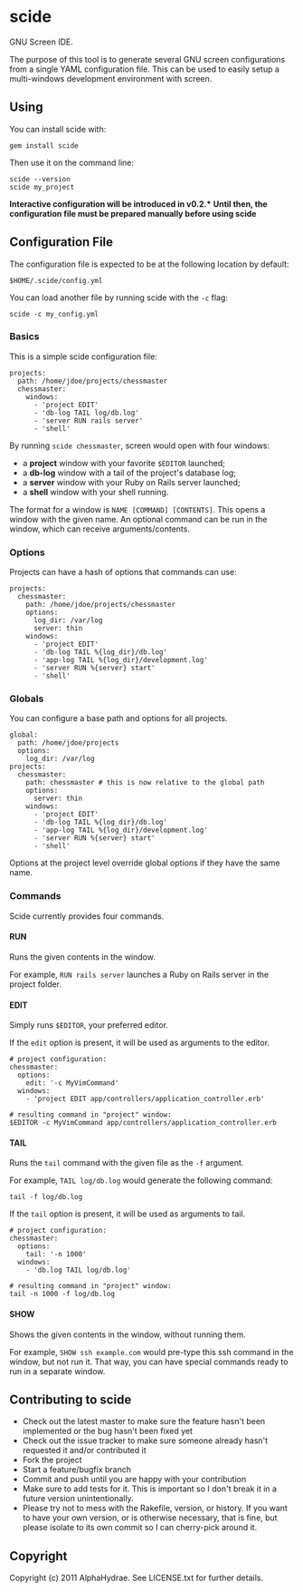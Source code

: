 # scide

GNU Screen IDE.

The purpose of this tool is to generate several GNU screen configurations from a single YAML configuration file.
This can be used to easily setup a multi-windows development environment with screen.

## Using

You can install scide with:

    gem install scide

Then use it on the command line:

    scide --version
    scide my_project

__Interactive configuration will be introduced in v0.2.*__
__Until then, the configuration file must be prepared manually before using scide__

## Configuration File

The configuration file is expected to be at the following location by default:

    $HOME/.scide/config.yml

You can load another file by running scide with the `-c` flag:

    scide -c my_config.yml

### Basics

This is a simple scide configuration file:

    projects:
      path: /home/jdoe/projects/chessmaster
      chessmaster:
        windows:
          - 'project EDIT'
          - 'db-log TAIL log/db.log'
          - 'server RUN rails server'
          - 'shell'

By running `scide chessmaster`, screen would open with four windows:

* a __project__ window with your favorite `$EDITOR` launched;
* a __db-log__ window with a tail of the project's database log;
* a __server__ window with your Ruby on Rails server launched;
* a __shell__ window with your shell running.

The format for a window is `NAME [COMMAND] [CONTENTS]`.
This opens a window with the given name. An optional command
can be run in the window, which can receive arguments/contents.

### Options

Projects can have a hash of options that commands can use:

    projects:
      chessmaster:
        path: /home/jdoe/projects/chessmaster
        options:
          log_dir: /var/log
          server: thin
        windows:
          - 'project EDIT'
          - 'db-log TAIL %{log_dir}/db.log'
          - 'app-log TAIL %{log_dir}/development.log'
          - 'server RUN %{server} start'
          - 'shell'

### Globals

You can configure a base path and options for all projects.

    global:
      path: /home/jdoe/projects
      options:
        log_dir: /var/log
    projects:
      chessmaster:
        path: chessmaster # this is now relative to the global path
        options:
          server: thin
        windows:
          - 'project EDIT'
          - 'db-log TAIL %{log_dir}/db.log'
          - 'app-log TAIL %{log_dir}/development.log'
          - 'server RUN %{server} start'
          - 'shell'

Options at the project level override global options if they have the same name.

### Commands

Scide currently provides four commands.

#### RUN

Runs the given contents in the window.

For example, `RUN rails server` launches a Ruby on Rails server in the project folder.

#### EDIT

Simply runs `$EDITOR`, your preferred editor.

If the `edit` option is present, it will be used as arguments to the editor.

    # project configuration:
    chessmaster:
      options:
        edit: '-c MyVimCommand'
      windows:
        - 'project EDIT app/controllers/application_controller.erb'

    # resulting command in "project" window:
    $EDITOR -c MyVimCommand app/controllers/application_controller.erb

#### TAIL

Runs the `tail` command with the given file as the `-f` argument.

For example, `TAIL log/db.log` would generate the following command:

    tail -f log/db.log

If the `tail` option is present, it will be used as arguments to tail.

    # project configuration:
    chessmaster:
      options:
        tail: '-n 1000'
      windows:
        - 'db.log TAIL log/db.log'

    # resulting command in "project" window:
    tail -n 1000 -f log/db.log

#### SHOW

Shows the given contents in the window, without running them.

For example, `SHOW ssh example.com` would pre-type this ssh command in the window, but not run it.
That way, you can have special commands ready to run in a separate window.

## Contributing to scide
 
* Check out the latest master to make sure the feature hasn't been implemented or the bug hasn't been fixed yet
* Check out the issue tracker to make sure someone already hasn't requested it and/or contributed it
* Fork the project
* Start a feature/bugfix branch
* Commit and push until you are happy with your contribution
* Make sure to add tests for it. This is important so I don't break it in a future version unintentionally.
* Please try not to mess with the Rakefile, version, or history. If you want to have your own version, or is otherwise necessary, that is fine, but please isolate to its own commit so I can cherry-pick around it.

## Copyright

Copyright (c) 2011 AlphaHydrae. See LICENSE.txt for
further details.

